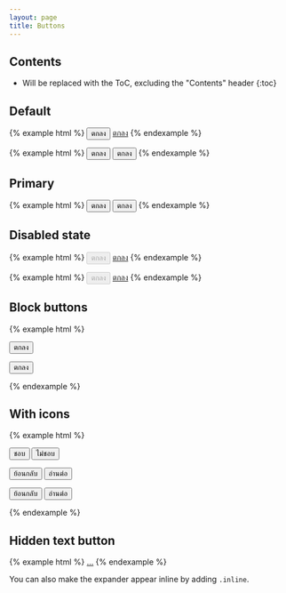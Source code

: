```yaml
---
layout: page
title: Buttons
---
```


## Contents

* Will be replaced with the ToC, excluding the "Contents" header
{:toc}


## Default

{% example html %}
<button class="btn" type="button">ตกลง</button>
<a class="btn" href="#" role="button">ตกลง</a>
{% endexample %}

{% example html %}
<button class="btn" type="button">ตกลง</button>
<button class="btn btn-sm" type="button">ตกลง</button>
{% endexample %}


## Primary

{% example html %}
<button class="btn btn-primary" type="button">ตกลง</button>
<button class="btn btn-sm btn-primary" type="button">ตกลง</button>
{% endexample %}


## Disabled state

{% example html %}
<button class="btn" type="button" disabled>ตกลง</button>
<a class="btn disabled" href="#" role="button">ตกลง</a>
{% endexample %}

{% example html %}
<button class="btn btn-primary" type="button" disabled>ตกลง</button>
<a class="btn btn-primary disabled" href="#" role="button">ตกลง</a>
{% endexample %}


## Block buttons

{% example html %}
<p><button class="btn btn-block" type="button">ตกลง</button></p>
<p><button class="btn btn-sm btn-block" type="button">ตกลง</button></p>
{% endexample %}


## With icons
{% example html %}
<p>
	<button class="btn btn-icon" type="button"><i class="icon fa fa-thumbs-o-up"></i>ชอบ</button>
	<button class="btn btn-icon" type="button"><i class="icon fa fa-thumbs-o-down"></i>ไม่ชอบ</button>
</p>
<p>
	<button class="btn btn-icon" type="button"><i class="icon fa fa-arrow-left"></i>ย้อนกลับ</button>
	<button class="btn btn-icon" type="button">อ่านต่อ<i class="icon fa fa-arrow-right"></i></button>
</p>
<p>
	<button class="btn btn-sm btn-icon" type="button"><i class="icon fa fa-arrow-left"></i>ย้อนกลับ</button>
	<button class="btn btn-sm btn-icon" type="button">อ่านต่อ<i class="icon fa fa-arrow-right"></i></button>
</p>
{% endexample %}


## Hidden text button

{% example html %}
<span class="hidden-text-expander">
	<a href="#">&hellip;</a>
</span>
{% endexample %}

You can also make the expander appear inline by adding `.inline`.
